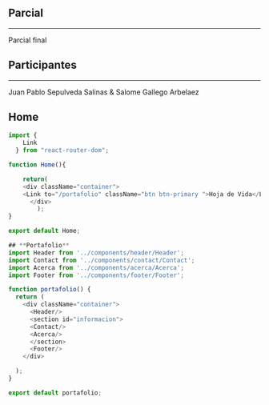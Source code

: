 

## **Parcial**
---
Parcial final

## **Participantes**
---
Juan Pablo Sepulveda Salinas & Salome Gallego Arbelaez

## **Home**
```JavaScript
import {
    Link
  } from "react-router-dom";

function Home(){

	return(
	<div className="container">
    <Link to="/portafolio" className="btn btn-primary ">Hoja de Vida</Link>       
      </div>
		);
}

export default Home;

## **Portafolio**
import Header from '../components/header/Header';
import Contact from '../components/contact/Contact';
import Acerca from '../components/acerca/Acerca';
import Footer from '../components/footer/Footer';

function portafolio() {
  return (
    <div className="container">
      <Header/>
      <section id="informacion">
      <Contact/>
      <Acerca/>
      </section>
      <Footer/>
    </div>

  );
}

export default portafolio;